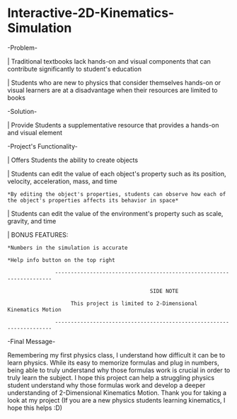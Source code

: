 # Interactive-2D-Kinematics-Simulation
-Problem-

  | Traditional textbooks lack hands-on and visual components that can contribute significantly to  student's education
  
  | Students who are new to physics that consider themselves hands-on or visual learners are at a disadvantage when their resources are limited to books

-Solution-

  | Provide Students a supplementative resource that provides a hands-on and visual element
  
  
-Project's Functionality-

  | Offers Students the ability to create objects
  
  | Students can edit the value of each object's property such as its position, velocity, acceleration, mass, and time
  
    *By editing the object's properties, students can observe how each of the object's properties affects its behavior in space*
    
  | Students can edit the value of the environment's property such as scale, gravity, and time
  
  | BONUS FEATURES:
  
    *Numbers in the simulation is accurate
    
    *Help info button on the top right
    
                   ---------------------------------------------------------------------
                                               
                                                 SIDE NOTE
                                                                            
                        This project is limited to 2-Dimensional Kinematics Motion
                                                   
                   ---------------------------------------------------------------------
                                               

-Final Message-

Remembering my first physics class, I understand how difficult it can be to learn physics. While its easy to memorize formulas and plug in numbers, being able to truly understand
why those formulas work is crucial in order to truly learn the subject. I hope this project can help a struggling physics student understand why those formulas work and develop
a deeper understanding of 2-Dimensional Kinematics Motion. Thank you for taking a look at my project (If you are a new physics students learning kinematics, I hope this helps :D)
